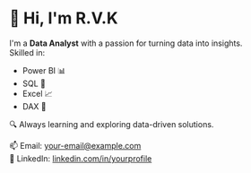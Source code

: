 # 👋 Hi, I'm R.V.K

I'm a **Data Analyst** with a passion for turning data into insights.  
Skilled in:

- Power BI 📊  
- SQL 🧩  
- Excel 📈  
- DAX 🧠

🔍 Always learning and exploring data-driven solutions.

📫 Email: your-email@example.com  
💼 LinkedIn: [linkedin.com/in/yourprofile](https://linkedin.com/in/yourprofile)
